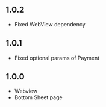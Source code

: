 ## 1.0.2

* Fixed WebView dependency

## 1.0.1

* Fixed optional params of Payment

## 1.0.0

* Webview
* Bottom Sheet page
